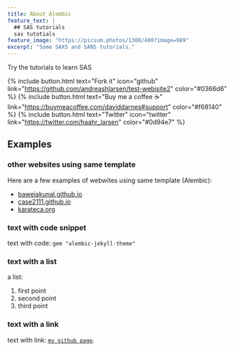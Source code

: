 ```yaml
---
title: About Alembic
feature_text: |
  ## SAS tutorials
  sas tutotials
feature_image: "https://picsum.photos/1300/400?image=989"
excerpt: "Some SAXS and SANS tutorials."
---
```


Try the tutorials to learn SAS

{% include button.html text="Fork it" icon="github" link="https://github.com/andreashlarsen/test-webisite2" color="#0366d6" %} {% include button.html text="Buy me a coffee ☕️" link="https://buymeacoffee.com/daviddarnes#support" color="#f68140" %} {% include button.html text="Twitter" icon="twitter" link="https://twitter.com/haahr_larsen" color="#0d94e7" %} 

## Examples

### other websites using same template 

Here are a few examples of webwites using same template (Alembic):

- [bawejakunal.github.io](https://bawejakunal.github.io/)
- [case2111.github.io](https://case2111.github.io/)
- [karateca.org](https://www.karateca.org/)

### text with code snippet

text with code: `gem "alembic-jekyll-theme"` 

### text with a list

a list:    
1. first point    
2. second point    
3. third point    

### text with a link

text with link: [`my github page`](https://github.com/andraeshlarsen).

